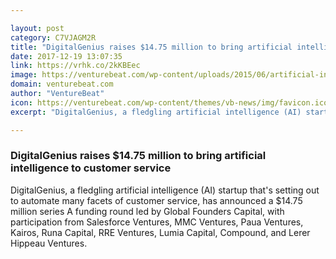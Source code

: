 ```yaml
---

layout: post
category: C7VJAGM2R
title: "DigitalGenius raises $14.75 million to bring artificial intelligence to customer service"
date: 2017-12-19 13:07:35
link: https://vrhk.co/2kKBEec
image: https://venturebeat.com/wp-content/uploads/2015/06/artificial-intelligence.jpg?fit=780%2C505&strip=all
domain: venturebeat.com
author: "VentureBeat"
icon: https://venturebeat.com/wp-content/themes/vb-news/img/favicon.ico
excerpt: "DigitalGenius, a fledgling artificial intelligence (AI) startup that's setting out to automate many facets of customer service, has announced a $14.75 million series A funding round led by Global Founders Capital, with participation from Salesforce Ventures, MMC Ventures, Paua Ventures, Kairos, Runa Capital, RRE Ventures, Lumia Capital, Compound, and Lerer Hippeau Ventures."

---
```


### DigitalGenius raises $14.75 million to bring artificial intelligence to customer service

DigitalGenius, a fledgling artificial intelligence (AI) startup that's setting out to automate many facets of customer service, has announced a $14.75 million series A funding round led by Global Founders Capital, with participation from Salesforce Ventures, MMC Ventures, Paua Ventures, Kairos, Runa Capital, RRE Ventures, Lumia Capital, Compound, and Lerer Hippeau Ventures.